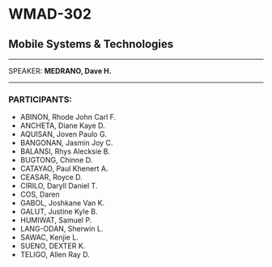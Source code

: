 # WMAD-302

## Mobile Systems & Technologies

---

SPEAKER: **MEDRANO, Dave H.**

---

### PARTICIPANTS:
- ABINON, Rhode John Carl F.
- ANCHETA, Diane Kaye D.
- AQUISAN, Joven Paulo G.
- BANGONAN, Jasmin Joy C.
- BALANSI, Rhys Alecksie B.
- BUGTONG, Chinne D.
- CATAYAO, Paul Khenert A.
- CEASAR, Royce D.
- CIRILO, Daryll Daniel T.
- COS, Daren
- GABOL, Joshkane Van K.
- GALUT, Justine Kyle B.
- HUMIWAT, Samuel P.
- LANG-ODAN, Sherwin L.
- SAWAC, Kenjie L.
- SUENO, DEXTER K.
- TELIGO, Allen Ray D.
